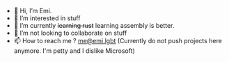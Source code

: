 - 👋 Hi, I’m Emi.
- 👀 I’m interested in stuff
- 🌱 I’m currently ~~learning rust~~ learning assembly is better.
- 💞️ I’m not looking to collaborate on stuff
- 📫 How to reach me ? me@emi.lgbt (Currently do not push projects here anymore. I'm petty and I dislike Microsoft)

<!---
nomsi/nomsi is a ✨ special ✨ repository because its `README.md` (this file) appears on your GitHub profile.
You can click the Preview link to take a look at your changes.
--->

